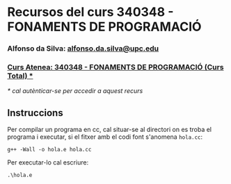 # Recursos del curs 340348 - FONAMENTS DE PROGRAMACIÓ

### Alfonso da Silva: [alfonso.da.silva@upc.edu](mailto:alfonso.da.silva@upc.edu)

### [Curs Atenea: 340348 - FONAMENTS DE PROGRAMACIÓ (Curs Total) *](https://atenea.upc.edu/course/view.php?id=90443)

*\* cal autènticar-se per accedir a aquest recurs*

## Instruccions

Per compilar un programa en cc, cal situar-se al directori on es troba el programa i executar, si el fitxer amb el codi font s'anomena `hola.cc`:

    g++ -Wall -o hola.e hola.cc 

Per executar-lo cal escriure:

    .\hola.e

